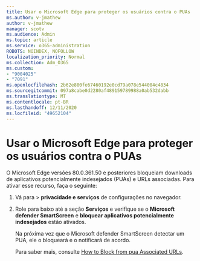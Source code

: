 ```yaml
---
title: Usar o Microsoft Edge para proteger os usuários contra o PUAs
ms.author: v-jmathew
author: v-jmathew
manager: scotv
ms.audience: Admin
ms.topic: article
ms.service: o365-administration
ROBOTS: NOINDEX, NOFOLLOW
localization_priority: Normal
ms.collection: Adm_O365
ms.custom:
- "9004025"
- "7091"
ms.openlocfilehash: 2b62e800fe67460192e0cd79a078e544004c4834
ms.sourcegitcommit: 097a8cabe0d2280af489159789988a0ab532dabb
ms.translationtype: MT
ms.contentlocale: pt-BR
ms.lasthandoff: 12/11/2020
ms.locfileid: "49652104"
---
```

# <a name="use-microsoft-edge-to-protect-users-against-puas"></a>Usar o Microsoft Edge para proteger os usuários contra o PUAs

O Microsoft Edge versões 80.0.361.50 e posteriores bloqueiam downloads de aplicativos potencialmente indesejados (PUAs) e URLs associadas. Para ativar esse recurso, faça o seguinte:

1. Vá para   >  **privacidade e serviços** de configurações no navegador.

2. Role para baixo até a seção **Serviços** e verifique se o **Microsoft defender SmartScreen** e **bloquear aplicativos potencialmente indesejados** estão ativados.

    Na próxima vez que o Microsoft defender SmartScreen detectar um PUA, ele o bloqueará e o notificará de acordo.

    Para saber mais, consulte [How to Block from pua Associated URLs](https://go.microsoft.com/fwlink/?linkid=2133024).
